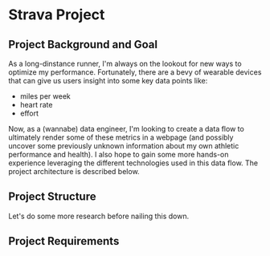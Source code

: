 # Strava Project


## Project Background and Goal

As a long-dinstance runner, I'm always on the lookout for new ways to optimize my performance. Fortunately, there are a bevy of wearable devices that can give us users insight into some key data points like:

* miles per week
* heart rate
* effort

Now, as a (wannabe) data engineer, I'm looking to create a data flow to ultimately render some of these metrics in a webpage (and possibly uncover some previously unknown information about my own athletic performance and health). I also hope to gain some more hands-on experience leveraging the different technologies used in this data flow. The project architecture is described below. 


## Project Structure

Let's do some more research before nailing this down.


## Project Requirements
